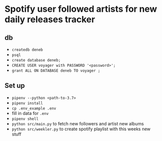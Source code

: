 # Spotify user followed artists for new daily releases tracker

## db

  * `createdb deneb`
  * `psql`
  * `create database deneb;`
  * `CREATE USER voyager with PASSWORD '<password>';`
  * `grant ALL ON DATABASE deneb TO voyager ;`

## Set up

  * `pipenv --python <path-to-3.7>`
  * `pipenv install`
  * `cp .env_example .env`
  * fill in data for `.env`
  * `pipenv shell`
  * `python src/main.py` to fetch new followers and artist new albums
  * `python src/weekler.py` to create spotify playlist with this weeks new stuff
